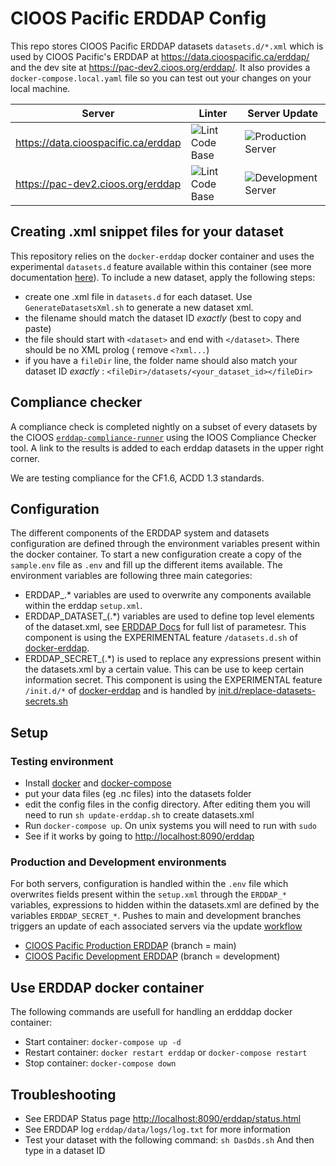 # CIOOS Pacific ERDDAP Config

This repo stores CIOOS Pacific ERDDAP datasets `datasets.d/*.xml` which is used by CIOOS Pacific's ERDDAP at <https://data.cioospacific.ca/erddap/> and the dev site at <https://pac-dev2.cioos.org/erddap/>. It also provides a `docker-compose.local.yaml` file so you can test out your changes on your local machine.

| Server | Linter | Server Update |
| --- | --- |--- |
| https://data.cioospacific.ca/erddap | ![Lint Code Base](https://github.com/cioos-siooc/cioos-pacific-erddap/actions/workflows/review-datasets-xml.yaml/badge.svg) |![Production Server](https://github.com/cioos-siooc/cioos-pacific-erddap/actions/workflows/update-erddap-servers.yaml/badge.svg?branch=main)|
| https://pac-dev2.cioos.org/erddap | ![Lint Code Base](https://github.com/cioos-siooc/cioos-pacific-erddap/actions/workflows/review-datasets-xml.yaml/badge.svg?branch=development) | ![Development Server](https://github.com/cioos-siooc/cioos-pacific-erddap/actions/workflows/update-erddap-servers.yaml/badge.svg?branch=development)|


## Creating .xml snippet files for your dataset
This repository relies on the `docker-erddap` docker container and uses the experimental `datasets.d` feature available within this container (see more documentation [here](https://github.com/axiom-data-science/docker-erddap)). To include a new dataset, apply the following steps:
- create one .xml file in `datasets.d` for each dataset. Use `GenerateDatasetsXml.sh` to generate a new dataset xml.
- the filename should match the dataset ID _exactly_ (best to copy and paste)
- the file should start with `<dataset>` and end with `</dataset>`. There should be no XML prolog (
  remove `<?xml...`)
- if you have a `fileDir` line, the folder name should also match your dataset ID _exactly_ : `<fileDir>/datasets/<your_dataset_id></fileDir>`

## Compliance checker
A compliance check is completed nightly on a subset of every datasets by the CIOOS [`erddap-compliance-runner`](https://github.com/cioos-siooc/erddap-compliance-runner) using the IOOS Compliance Checker tool. A link to the results is added to each erddap datasets in the upper right corner.

We are testing compliance for the CF1.6, ACDD 1.3 standards.

## Configuration 
The different components of the ERDDAP system and datasets configuration are defined through the environment variables present within the docker container. 
To start a new configuration create a copy of the `sample.env` file as `.env` and fill up the different items available. The environment variables are following three main categories:
- ERDDAP_.* variables are used to overwrite any components available within the erddap `setup.xml`. 
- ERDDAP_DATASET_(.*) variables are used to define top level elements of the dataset.xml, see [ERDDAP Docs](https://coastwatch.pfeg.noaa.gov/erddap/download/setupDatasetsXml.html#details) for full list of parametesr. This component is using the EXPERIMENTAL feature `/datasets.d.sh` of [docker-erddap](https://github.com/axiom-data-science/docker-erddap).
- ERDDAP_SECRET_(.*) is used to replace any expressions present within the datasets.xml by a certain value. This can be use to keep certain information secret. This component is using the EXPERIMENTAL feature `/init.d/*` of [docker-erddap](https://github.com/axiom-data-science/docker-erddap) and is handled by [init.d/replace-datasets-secrets.sh](init.d/replace-datasets-secrets.sh)

## Setup

### Testing environment
- Install [docker](https://docs.docker.com/install/) and [docker-compose](https://docs.docker.com/compose/install/)
- put your data files (eg .nc files) into the datasets folder
- edit the config files in the config directory. After editing them you will need to run `sh update-erddap.sh` to create datasets.xml
- Run `docker-compose up`. On unix systems you will need to run with `sudo`
- See if it works by going to <http://localhost:8090/erddap>

### Production and Development environments
For both servers, configuration is handled within the `.env` file which  overwrites fields present within the `setup.xml` through the `ERDDAP_*` variables, expressions to hidden within the datasets.xml are defined by the variables `ERDDAP_SECRET_*`. Pushes to main and development branches triggers an update of each associated servers via the update [workflow](.github/workflows/update-erddap-servers.yaml)
- [CIOOS Pacific Production ERDDAP](https://data.cioospacific.ca/erddap/) (branch = main)
- [CIOOS Pacific Development ERDDAP](https://pac-dev2.cioospacific.ca/erddap/) (branch = development)

## Use ERDDAP docker container
The following commands are usefull for handling an erdddap docker container:
- Start container: `docker-compose up -d`
- Restart container: `docker restart erddap` or `docker-compose restart`
- Stop container: `docker-compose down`

## Troubleshooting
- See ERDDAP Status page <http://localhost:8090/erddap/status.html>
- See ERDDAP log `erddap/data/logs/log.txt` for more information
- Test your dataset with the following command: `sh DasDds.sh` And then type in a dataset ID
